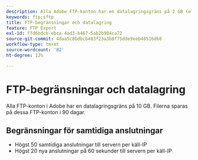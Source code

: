 ```yaml
---
description: Alla Adobe FTP-konton har en datalagringsgräns på 2 GB (eller 63 filer). Filerna sparas på dessa FTP-konton i 90 dagar.
keywords: ftp;sftp
title: FTP-begränsningar och datalagring
feature: FTP Export
exl-id: ffd6bdcb-ebca-4ad3-b467-5ab2b984ca72
source-git-commit: 4daa5c8bdbcb483f23a3b8f75dde9eeb48516db8
workflow-type: tm+mt
source-wordcount: '82'
ht-degree: 12%

---
```


# FTP-begränsningar och datalagring

Alla FTP-konton i Adobe har en datalagringsgräns på 10 GB. Filerna sparas på dessa FTP-konton i 90 dagar.

## Begränsningar för samtidiga anslutningar

* Högst 50 samtidiga anslutningar till servern per käll-IP
* Högst 20 nya anslutningar på 60 sekunder till servern per käll-IP
